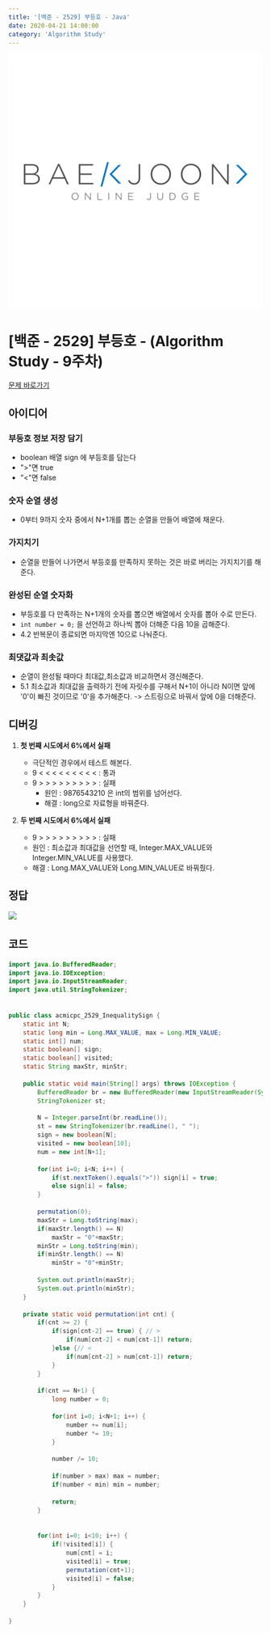 ```yaml
---
title: '[백준 - 2529] 부등호 - Java'
date: 2020-04-21 14:00:00
category: 'Algorithm Study'
---
```


![img](./images/BAEKJOON.png)

# [백준 - 2529] 부등호 - (Algorithm Study - 9주차)

[문제 바로가기](https://www.acmicpc.net/problem/2529)

## 아이디어

### 부등호 정보 저장 담기

- boolean 배열 sign 에 부등호를 담는다
- ">"면 true
- "<"면 false

### 숫자 순열 생성

- 0부터 9까지 숫자 중에서 N+1개를 뽑는 순열을 만들어 배열에 채운다.

### 가지치기

- 순열을 만들어 나가면서 부등호를 만족하지 못하는 것은 바로 버리는 가지치기를 해준다.

### 완성된 순열 숫자화

- 부등호를 다 만족하는 N+1개의 숫자를 뽑으면 배열에서 숫자를 뽑아 수로 만든다.
- `int number = 0;` 을 선언하고 하나씩 뽑아 더해준 다음 10을 곱해준다.
- 4.2 반복문이 종료되면 마지막엔 10으로 나눠준다.

### 최댓값과 최솟값

- 순열이 완성될 때마다 최대값,최소값과 비교하면서 갱신해준다.
- 5.1 최소값과 최대값을 출력하기 전에 자릿수를 구해서 N+1이 아니라 N이면 앞에 '0'이 빠진 것이므로 '0'을 추가해준다. -> 스트링으로 바꿔서 앞에 0을 더해준다.

## 디버깅

1. **첫 번째 시도에서 6%에서 실패**

   - 극단적인 경우에서 테스트 해본다.
   - 9 < < < < < < < < < : 통과
   - 9 > > > > > > > > > : 실패
     - 원인 : 9876543210 은 int의 범위를 넘어선다.
     - 해결 : long으로 자료형을 바꿔준다.

2. **두 번째 시도에서 6%에서 실패**
   - 9 > > > > > > > > > : 실패
   - 원인 : 최소값과 최대값을 선언할 때, Integer.MAX_VALUE와 Integer.MIN_VALUE를 사용했다.
   - 해결 : Long.MAX_VALUE와 Long.MIN_VALUE로 바꿔줬다.

## 정답

![](https://images.velog.io/images/mulgyeol/post/770ce2e6-2113-47c0-8eb6-a0b78c38202a/image.png)

## 코드

```Java
import java.io.BufferedReader;
import java.io.IOException;
import java.io.InputStreamReader;
import java.util.StringTokenizer;


public class acmicpc_2529_InequalitySign {
	static int N;
	static long min = Long.MAX_VALUE, max = Long.MIN_VALUE;
	static int[] num;
	static boolean[] sign;
	static boolean[] visited;
	static String maxStr, minStr;

	public static void main(String[] args) throws IOException {
		BufferedReader br = new BufferedReader(new InputStreamReader(System.in));
		StringTokenizer st;

		N = Integer.parseInt(br.readLine());
		st = new StringTokenizer(br.readLine(), " ");
		sign = new boolean[N];
		visited = new boolean[10];
		num = new int[N+1];

		for(int i=0; i<N; i++) {
			if(st.nextToken().equals(">")) sign[i] = true;
			else sign[i] = false;
		}

		permutation(0);
		maxStr = Long.toString(max);
		if(maxStr.length() == N)
			maxStr = "0"+maxStr;
		minStr = Long.toString(min);
		if(minStr.length() == N)
			minStr = "0"+minStr;

		System.out.println(maxStr);
		System.out.println(minStr);
	}

	private static void permutation(int cnt) {
		if(cnt >= 2) {
			if(sign[cnt-2] == true) { // >
				if(num[cnt-2] < num[cnt-1]) return;
			}else {// <
				if(num[cnt-2] > num[cnt-1]) return;
			}
		}

		if(cnt == N+1) {
			long number = 0;

			for(int i=0; i<N+1; i++) {
				number += num[i];
				number *= 10;
			}

			number /= 10;

			if(number > max) max = number;
			if(number < min) min = number;

			return;
		}


		for(int i=0; i<10; i++) {
			if(!visited[i]) {
				num[cnt] = i;
				visited[i] = true;
				permutation(cnt+1);
				visited[i] = false;
			}
		}
	}

}


```
